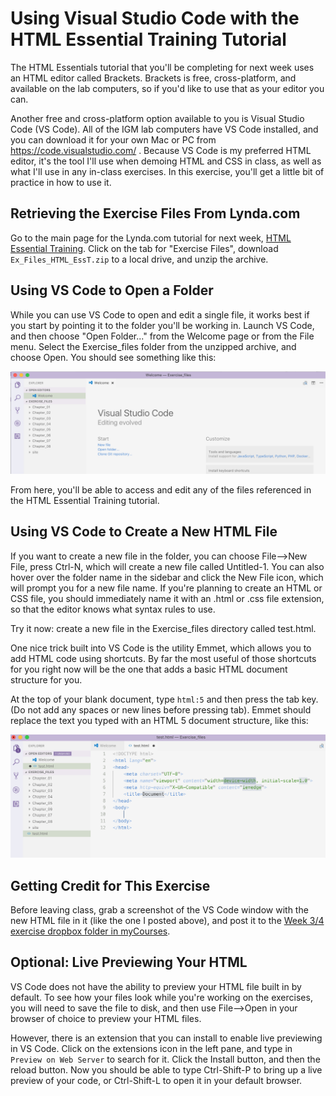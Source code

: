 # Using Visual Studio Code with the HTML Essential Training Tutorial

The HTML Essentials tutorial that you'll be completing for next week uses an HTML editor called Brackets. Brackets is free, cross-platform, and available on the lab computers, so if you'd like to use that as your editor you can. 

Another free and cross-platform option available to you is Visual Studio Code (VS Code). All of the IGM lab computers have VS Code installed, and you can download it for your own Mac or PC from https://code.visualstudio.com/ . Because VS Code is my preferred HTML editor, it's the tool I'll use when demoing HTML and CSS in class, as well as what I'll use in any in-class exercises. In this exercise, you'll get a little bit of practice in how to use it.  

## Retrieving the Exercise Files From Lynda.com
Go to the main page for the Lynda.com tutorial for next week, [HTML Essential Training](https://www.lynda.com/Web-Development-tutorials/HTML-Essential-Training/170427-2.html?org=rit.edu). Click on the tab for "Exercise Files", download `Ex_Files_HTML_EssT.zip` to a local drive, and unzip the archive.

## Using VS Code to Open a Folder
While you can use VS Code to open and edit a single file, it works best if you start by pointing it to the folder you'll be working in. Launch VS Code, and then choose "Open Folder..." from the Welcome page or from the File menu. Select the Exercise_files folder from the unzipped archive, and choose Open. You should see something like this: 

![VS Code with Exercise Files](vscode-exercisefiles.png)

From here, you'll be able to access and edit any of the files referenced in the HTML Essential Training tutorial. 

## Using VS Code to Create a New HTML File
If you want to create a new file in the folder, you can choose File-->New File, press Ctrl-N, which will create a new file called Untitled-1. You can also hover over the folder name in the sidebar and click the New File icon, which will prompt you for a new file name. If you're planning to create an HTML or CSS file, you should immediately name it with an .html or .css file extension, so that the editor knows what syntax rules to use. 

Try it now: create a new file in the Exercise_files directory called test.html.  

One nice trick built into VS Code is the utility Emmet, which allows you to add HTML code using shortcuts. By far the most useful of those shortcuts for you right now will be the one that adds a basic HTML document structure for you. 

At the top of your blank document, type `html:5` and then press the tab key. (Do not add any spaces or new lines before pressing tab). Emmet should replace the text you typed with an HTML 5 document structure, like this: 

![VS Code HTML 5 Document](vscode-html5.png)

## Getting Credit for This Exercise
Before leaving class, grab a screenshot of the VS Code window with the new HTML file in it (like the one I posted above), and post it to the [Week 3/4 exercise dropbox folder in myCourses](https://mycourses.rit.edu/d2l/lms/dropbox/user/folder_submit_files.d2l?db=1461831&grpid=0&isprv=0&bp=0&ou=658493). 

## Optional: Live Previewing Your HTML
VS Code does not have the ability to preview your HTML file built in by default. To see how your files look while you're working on the exercises, you will need to save the file to disk, and then use File-->Open in your browser of choice to preview your HTML files. 

However, there is an extension that you can install to enable live previewing in VS Code. Click on the extensions icon in the left pane, and type in `Preview on Web Server` to search for it. Click the Install button, and then the reload button. Now you should be able to type Ctrl-Shift-P to bring up a live preview of your code, or Ctrl-Shift-L to open it in your default browser. 
